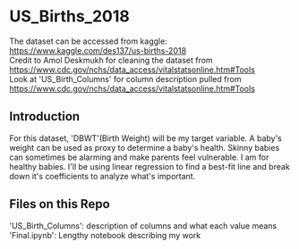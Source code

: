 # US_Births_2018
The dataset can be accessed from kaggle: https://www.kaggle.com/des137/us-births-2018 <br> Credit to Amol Deskmukh for cleaning the dataset from https://www.cdc.gov/nchs/data_access/vitalstatsonline.htm#Tools <br>
Look at 'US_Birth_Columns' for column description pulled from https://www.cdc.gov/nchs/data_access/vitalstatsonline.htm#Tools
## Introduction
For this dataset, 'DBWT'(Birth Weight) will be my target variable. A baby's weight can be used as proxy to determine a baby's health. Skinny babies can sometimes be alarming and make parents feel vulnerable. I am for healthy babies. I'll be using linear regression to find a best-fit line and break down it's coefficients to analyze what's important. 
## Files on this Repo
'US_Birth_Columns': description of columns and what each value means
'Final.ipynb': Lengthy notebook describing my work
